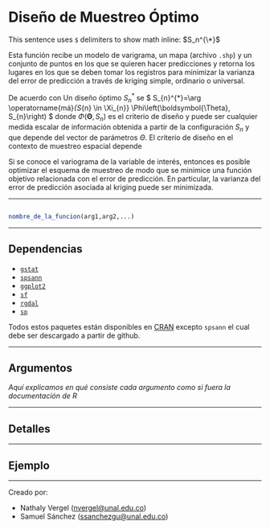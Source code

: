 # Diseño de Muestreo Óptimo

This sentence uses `$` delimiters to show math inline:  $S_n^{\*}$

Esta función recibe un modelo de varigrama, un mapa (archivo `.shp`) y un conjunto de puntos en los que se quieren hacer predicciones y retorna los lugares en los que se deben tomar los registros para minimizar la varianza del error de predicción a través de kriging simple, ordinario o universal.

De acuerdo con Un diseño óptimo $S_{n}^{*}$ se 
$
S_{n}^{*}=\arg \operatorname{má}_{S_{n} \in \Xi_{n}} \Phi\left(\boldsymbol{\Theta}, S_{n}\right)
$
donde $\Phi(\boldsymbol{\Theta}, S_{n})$ es el criterio de diseño y puede ser cualquier medida escalar de información obtenida a partir de la configuración $S_{n}$ y que depende del vector de parámetros $\Theta$. El criterio de diseño en el contexto de muestreo espacial depende

Si se conoce el variograma de la variable de interés, entonces es posible optimizar el esquema de muestreo de modo que se minimice una función objetivo relacionada con el error de predicción. En particular, la varianza del error de predicción asociada al kriging puede ser minimizada.

---

```r

nombre_de_la_funcion(arg1,arg2,...)

```

---

## Dependencias

* [`gstat`](https://github.com/r-spatial/gstat)
* [`spsann`](https://github.com/Laboratorio-de-Pedometria/spsann-package)
* [`ggplot2`](https://github.com/tidyverse/ggplot2)
* [`sf`](https://github.com/r-spatial/sf)
* [`rgdal`](https://github.com/cran/rgdal)
* [`sp`](https://github.com/edzer/sp)

Todos estos paquetes están disponibles en [CRAN](https://cran.r-project.org/web/packages/available_packages_by_name.html#available-packages-D) excepto `spsann` el cual debe ser descargado a partir de github.

---

## Argumentos

*Aquí explicamos en qué consiste cada argumento como si fuera la documentación de R*

---

## Detalles



---

## Ejemplo


---

Creado por: 
* Nathaly Vergel  (nvergel@unal.edu.co)
* Samuel Sánchez (ssanchezgu@unal.edu.co)
